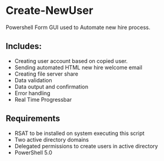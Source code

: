 Create-NewUser
========

Powershell Form GUI used to Automate new hire process. 

## Includes:
- Creating user account based on copied user.
- Sending automated HTML new hire welcome email
- Creating file server share
- Data validation
- Data output and confirmation
- Error handling
- Real Time Progressbar

## Requirements
- RSAT to be installed on system executing this script
- Two active directory domains 
- Delegated permissions to create users in active directory
- PowerShell 5.0

